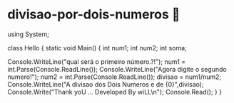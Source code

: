 # divisao-por-dois-numeros 📲

using System;

class Hello
{
   static void Main()
   {
   int num1;
   int num2;
   int soma;

   Console.WriteLine("qual será o primeiro número.?!");
   num1 = int.Parse(Console.ReadLine());
   Console.WriteLine("Agora digite o segundo numero!");
   num2 = int.Parse(Console.ReadLine());
   divisao = num1/num2;
   Console.WriteLine("A divisao dos Dois Numeros e de {0}",divisao);
   Console.Write("Thank yoU ... Developed By wiLL\n");
   Console.Read();
   }
}
